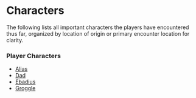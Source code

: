 # Characters

The following lists all important characters the players have
encountered thus far, organized by location of origin or primary
encounter location for clarity. 

### Player Characters
* [Alias](pcs/alias.md)
* [Dad](pcs/dad.md)
* [Ebadius](pcs/ebadius.md)
* [Groggle](pcs/groggle.md)
